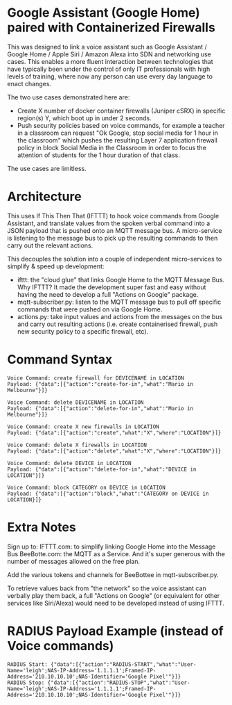# Google Assistant (Google Home) paired with Containerized Firewalls

This was designed to link a voice assistant such as Google Assistant / Google Home / Apple Siri / Amazon Alexa into SDN and networking use cases. This enables a more fluent interaction between technologies that have typically been under the control of only IT professionals  with high levels of training, where now any person can use every day language to enact changes.

The two use cases demonstrated here are:
- Create X number of docker container firewalls (Juniper cSRX) in specific region(s) Y, which boot up in under 2 seconds.
- Push security policies based on voice commands, for example a teacher in a classroom can request "Ok Google, stop social media for 1 hour in the classroom" which pushes the resulting Layer 7 application firewall policy in block Social Media in the Classroom in order to focus the attention of students for the 1 hour duration of that class. 

The use cases are limitless. 

# Architecture 

This uses If This Then That (IFTTT) to hook voice commands from Google Assistant, and translate values from the spoken verbal command into a JSON payload that is pushed onto an MQTT message bus. A micro-service is listening to the message bus to pick up the resulting commands to then carry out the relevant actions. 

This decouples the solution into a couple of independent micro-services to simplify & speed up development:
- ifttt: the "cloud glue" that links Google Home to the MQTT Message Bus. Why IFTTT? It made the development super fast and easy without having the need to develop a full "Actions on Google" package. 
- mqtt-subscriber.py: listen to the MQTT message bus to pull off specific commands that were pushed on via Google Home.
- actions.py: take input values and actions from the messages on the bus and carry out resulting actions (i.e. create containerised firewall, push new security policy to a specific firewall, etc). 

# Command Syntax

	Voice Command: create firewall for DEVICENAME in LOCATION
	Payload: {"data":[{"action":"create-for-in","what":"Mario in Melbourne"}]}

	Voice Command: delete DEVICENAME in LOCATION
	Payload: {"data":[{"action":"delete-for-in","what":"Mario in Melbourne"}]}

	Voice Command: create X new firewalls in LOCATION
	Payload: {"data":[{"action":"create","what":"X","where":"LOCATION"}]}

	Voice Command: delete X firewalls in LOCATION
	Payload: {"data":[{"action":"delete","what":"X","where":"LOCATION"}]} 

	Voice Command: delete DEVICE in LOCATION
	Payload: {"data":[{"action":"delete-for-in","what":"DEVICE in LOCATION"}]}

	Voice Command: block CATEGORY on DEVICE in LOCATION
	Payload: {"data":[{"action":"block","what":"CATEGORY on DEVICE in LOCATION}]}


# Extra Notes

Sign up to:
  IFTTT.com: to simplify linking Google Home into the Message Bus
  BeeBotte.com: the MQTT as a Service. And it's super generous with the number of messages allowed on the free plan. 
  
Add the various tokens and channels for BeeBottee in mqtt-subscriber.py. 

To retrieve values back from "the network" so the voice assistant can verbally play them back, a full "Actions on Google" (or equivalent for other services like Siri/Alexa) would need to be developed instead of using IFTTT. 

# RADIUS Payload Example (instead of Voice commands)

	RADIUS Start: {"data":[{"action":"RADIUS-START","what":"User-Name='leigh';NAS-IP-Address='1.1.1.1';Framed-IP-Address='210.10.10.10';NAS-Identifier='Google Pixel'"}]} 
	RADIUS Stop: {"data":[{"action":"RADIUS-STOP","what":"User-Name='leigh';NAS-IP-Address='1.1.1.1';Framed-IP-Address='210.10.10.10';NAS-Identifier='Google Pixel'"}]}
